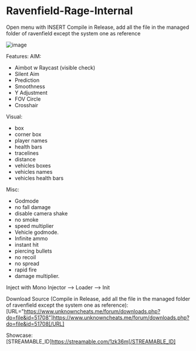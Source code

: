 # Ravenfield-Rage-Internal
Open menu with INSERT
Compile in Release, add all the file in the managed folder of ravenfield except the system one as reference

![image](https://i.ibb.co/C5SqvRbB/Cattura.png)

Features:
AIM:
- Aimbot w Raycast (visible check)
- Silent Aim
- Prediction
- Smoothness
- Y Adjustment
- FOV Circle
- Crosshair

Visual:
- box
- corner box
- player names
- health bars
- tracelines
- distance
- vehicles boxes
- vehicles names
- vehicles health bars

Misc:
- Godmode
- no fall damage
- disable camera shake
- no smoke
- speed multiplier
- Vehicle godmode.
- Infinite ammo
- instant hit
- piercing bullets
- no recoil
- no spread
- rapid fire
- damage multiplier.

Inject with Mono Injector --> Loader --> Init


Download Source (Compile in Release, add all the file in the managed folder of ravenfield except the system one as reference):
[URL="https://www.unknowncheats.me/forum/downloads.php?do=file&id=51708"]https://www.unknowncheats.me/forum/downloads.php?do=file&id=51708[/URL]

Showcase:
[STREAMABLE_ID]https://streamable.com/1zk36m[/STREAMABLE_ID]
